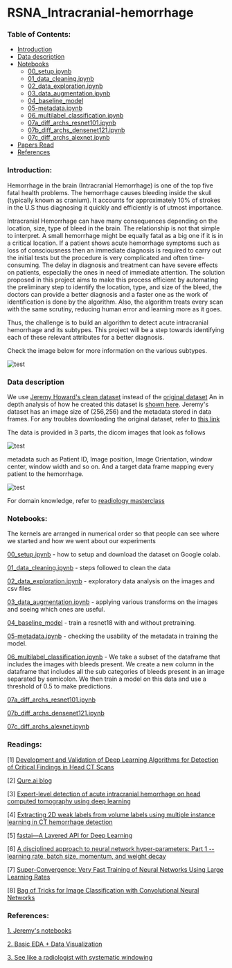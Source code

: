 # RSNA_Intracranial-hemorrhage

### Table of Contents:
- [Introduction](#intro)
- [Data description](#dd)
- [Notebooks](#nbs)
  * [00_setup.ipynb](https://github.com/dipam7/RSNA_Intracranial-hemorrhage/blob/master/nbs/00_setup.ipynb)
  * [01_data_cleaning.ipynb](https://github.com/dipam7/RSNA_Intracranial-hemorrhage/blob/master/nbs/01_data_cleaning.ipynb)
  * [02_data_exploration.ipynb](https://github.com/dipam7/RSNA_Intracranial-hemorrhage/blob/master/nbs/02_data_exlporation.ipynb)
  * [03_data_augmentation.ipynb](https://github.com/dipam7/RSNA_Intracranial-hemorrhage/blob/master/nbs/03_data_augmentation.ipynb)
  * [04_baseline_model](https://github.com/dipam7/RSNA_Intracranial-hemorrhage/blob/master/nbs/04_baseline_model.ipynb)
  * [05-metadata.ipynb](https://github.com/dipam7/RSNA_Intracranial-hemorrhage/blob/master/nbs/05-metadata.ipynb)
  * [06_multilabel_classification.ipynb](https://github.com/dipam7/RSNA_Intracranial-hemorrhage/tree/master/nbs/06_multilabel_classification.ipynb)
  * [07a_diff_archs_resnet101.ipynb](https://github.com/dipam7/RSNA_Intracranial-hemorrhage/blob/master/nbs/07a_diff_archs_resnet101.ipynb)
  * [07b_diff_archs_densenet121.ipynb](https://github.com/dipam7/RSNA_Intracranial-hemorrhage/blob/master/nbs/07b_different_archs_densenet121.ipynb)
  * [07c_diff_archs_alexnet.ipynb](https://github.com/dipam7/RSNA_Intracranial-hemorrhage/blob/master/nbs/07c_diff_archs_alexnet.ipynb)
- [Papers Read](#pr)
- [References](#ref)

<a name='intro'></a>
### Introduction:

Hemorrhage in the brain (Intracranial Hemorrhage) is one of the top five fatal health problems. The hemorrhage causes bleeding inside the skull (typically known as cranium). It accounts for approximately 10% of strokes in the U.S thus diagnosing it quickly and efficiently is of utmost importance.

Intracranial Hemorrhage can have many consequences depending on the location, size, type of bleed in the brain. The relationship is not that simple to interpret. A small hemorrhage might be equally fatal as a big one if it is in a critical location. If a patient shows acute hemorrhage symptoms such as loss of consciousness then an immediate diagnosis is required to carry out the initial tests but the procedure is very complicated and often time-consuming. The delay in diagnosis and treatment can have severe effects on patients, especially the ones in need of immediate attention. The solution proposed in this project aims to make this process efficient by automating the preliminary step to identify the location, type, and size of the bleed, the doctors can provide a better diagnosis and a faster one as the work of identification is done by the algorithm. Also, the algorithm treats every scan with the same scrutiny, reducing human error and learning more as it goes.

Thus, the challenge is to build an algorithm to detect acute intracranial hemorrhage and its subtypes. This project will be a step towards identifying each of these relevant attributes for a better diagnosis.

Check the image below for more information on the various subtypes.

![test](https://github.com/dipam7/RSNA_Intracranial-hemorrhage/blob/master/images/subtypes.png)

<a name='dd'></a>
### Data description

We use [Jeremy Howard's clean dataset](https://www.kaggle.com/jhoward/rsna-hemorrhage-jpg) instead of the [original dataset](https://www.kaggle.com/c/rsna-intracranial-hemorrhage-detection/data) An in depth analysis of how he created this dataset is [shown here](https://www.kaggle.com/jhoward/cleaning-the-data-for-rapid-prototyping-fastai). Jeremy's dataset has an image size of (256,256) and the metadata stored in data frames. For any troubles downloading the original dataset, refer to [this link](https://www.kaggle.com/c/rsna-intracranial-hemorrhage-detection/discussion/109520)

The data is provided in 3 parts, the dicom images that look as follows

![test](https://github.com/dipam7/RSNA_Intracranial-hemorrhage/blob/master/images/data_sample.png)

metadata such as Patient ID, Image position, Image Orientation, window center, window width and so on. And a target data frame mapping every patient to the hemorrhage.

![test](https://github.com/dipam7/RSNA_Intracranial-hemorrhage/blob/master/images/sample_csv.png)


For domain knowledge, refer to [readiology masterclass](https://www.radiologymasterclass.co.uk/tutorials/ct/ct_acute_brain/ct_brain_cerebral_haemorrhage)

<a name='nbs'></a>
### Notebooks:

The kernels are arranged in numerical order so that people can see where we started and how we went about our experiments

[00_setup.ipynb](https://github.com/dipam7/RSNA_Intracranial-hemorrhage/blob/master/nbs/00_setup.ipynb) - how to setup and download the dataset on Google colab.

[01_data_cleaning.ipynb](https://github.com/dipam7/RSNA_Intracranial-hemorrhage/blob/master/nbs/01_data_cleaning.ipynb) - steps followed to clean the data

[02_data_exploration.ipynb](https://github.com/dipam7/RSNA_Intracranial-hemorrhage/blob/master/nbs/02_data_exlporation.ipynb) - exploratory data analysis on the images and csv files

[03_data_augmentation.ipynb](https://github.com/dipam7/RSNA_Intracranial-hemorrhage/blob/master/nbs/03_data_augmentation.ipynb) - applying various transforms on the images and seeing which ones are useful.

[04_baseline_model](https://github.com/dipam7/RSNA_Intracranial-hemorrhage/blob/master/nbs/04_baseline_model.ipynb) - train a resnet18 with and without pretraining.

[05-metadata.ipynb](https://github.com/dipam7/RSNA_Intracranial-hemorrhage/blob/master/nbs/05-metadata.ipynb) - checking the usability of the metadata in training the model. 

[06_multilabel_classification.ipynb](https://github.com/dipam7/RSNA_Intracranial-hemorrhage/tree/master/nbs/06_multilabel_classification.ipynb) - We take a subset of the dataframe that includes the images with bleeds present. We create a new column in the dataframe that includes all the sub categories of bleeds present in an image separated by semicolon. We then train a model on this data and use a threshold of 0.5 to make predictions.

[07a_diff_archs_resnet101.ipynb](https://github.com/dipam7/RSNA_Intracranial-hemorrhage/blob/master/nbs/07a_diff_archs_resnet101.ipynb)

[07b_diff_archs_densenet121.ipynb](https://github.com/dipam7/RSNA_Intracranial-hemorrhage/blob/master/nbs/07b_different_archs_densenet121.ipynb)

[07c_diff_archs_alexnet.ipynb](https://github.com/dipam7/RSNA_Intracranial-hemorrhage/blob/master/nbs/07c_diff_archs_alexnet.ipynb)

<a name='pr'></a>
### Readings:

[1] [Development and Validation of Deep Learning Algorithms for Detection of Critical Findings in Head CT Scans](https://arxiv.org/pdf/1803.05854.pdf)

[2] [Qure.ai blog](http://blog.qure.ai)

[3] [Expert-level detection of acute intracranial hemorrhage on head computed tomography using deep learning](https://www.pnas.org/content/116/45/22737)

[4] [Extracting 2D weak labels from volume labels using multiple instance learning in CT hemorrhage detection](https://arxiv.org/pdf/1911.05650.pdf)

[5] [fastai—A Layered API for Deep Learning](https://www.fast.ai/2020/02/13/fastai-A-Layered-API-for-Deep-Learning/)

[6] [A disciplined approach to neural network hyper-parameters: Part 1 -- learning rate, batch size, momentum, and weight decay](https://arxiv.org/abs/1803.09820)

[7] [Super-Convergence: Very Fast Training of Neural Networks Using Large Learning Rates](https://arxiv.org/abs/1708.07120)

[8] [Bag of Tricks for Image Classification with Convolutional Neural Networks](https://arxiv.org/abs/1812.01187)

<a name='ref'></a>
### References:

[1. Jeremy's notebooks](https://www.kaggle.com/c/rsna-intracranial-hemorrhage-detection/discussion/114214)

[2. Basic EDA + Data Visualization](https://www.kaggle.com/marcovasquez/basic-eda-data-visualization)

[3. See like a radiologist with systematic windowing](https://www.kaggle.com/dcstang/see-like-a-radiologist-with-systematic-windowing)
